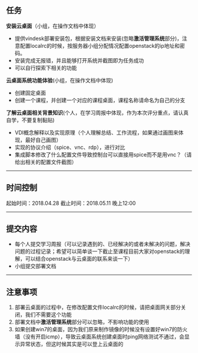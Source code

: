 ## 任务

**安装云桌面**（小组，在操作文档中体现）

- 提供vindesk部署安装包，根据安装文档来安装(忽略**激活管理系统**部分)，注意配置localrc的时候，按服务器小组分配情况配置openstack的ip地址和密码。
- 安装完成无报错，并且能够打开系统并截图即为任务成功
- 可以自行探索下相关的功能

**云桌面系统功能体验**(小组，在操作文档中体现)

- 创建固定桌面
- 创建一个课程，并创建一个对应的课程桌面，课程名称请命名为自己的分支

**了解云桌面相关背景知识**(个人，在学习周报中体现，作为本次评分重点，请认真自学，不要复制黏贴)

- VDI概念解释以及实现原理（个人理解总结、工作流程，如果通过画图来体现，最好自己画图）
- 实现的协议介绍（spice、vnc、rdp），进行对比
- 集成脚本修改了什么配置文件导致控制台可以直接用spice而不是用vnc？（请给出相关的配置文件截图）

------

## 时间控制

起始时间：2018.04.28
截止时间：2018.05.11 晚上12:00

------

## 提交内容

- 每个人提交学习周报（可以记录遇到的、已经解决的或者未解决的问题，解决问题的过程记录；希望可以简单谈一下截止至课程目前大家对openstack的理解，可以结合openstack与云桌面的联系来谈一下）
- 小组提交部署文档

------

## 注意事项

1. 部署云桌面的过程中，在修改配置文件localrc的时候，请把桌面网关部分关闭，我们不需要这个功能
2. 部署文档中**激活管理系统**部分可以忽略，不影响功能的使用
3. 如果创建win7的桌面，因为我们原来制作镜像的时候没有设置好win7的防火墙（没有开启icmp），导致云桌面系统创建桌面时ping网络测试不通过，会显示异常状态，但这时候其实是可以登上云桌面的
